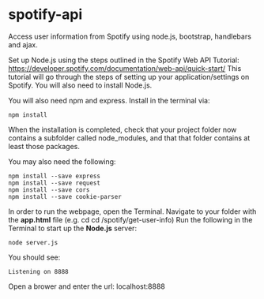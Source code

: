# spotify-api
Access user information from Spotify using node.js, bootstrap, handlebars and ajax.

Set up Node.js using the steps outlined in the Spotify Web API Tutorial: https://developer.spotify.com/documentation/web-api/quick-start/
This tutorial will go through the steps of setting up your application/settings on Spotify.
You will also need to install Node.js.

You will also need npm and express. Install in the terminal via:
```
npm install
```

When the installation is completed, check that your project folder now contains a subfolder called node_modules, and that that folder contains at least those packages.

You may also need the following:  
```
npm install --save express  
npm install --save request  
npm install --save cors  
npm install --save cookie-parser  
```

In order to run the webpage, open the Terminal.
Navigate to your folder with the **app.html** file (e.g. cd cd /spotify/get-user-info)
Run the following in the Terminal to start up the **Node.js** server:  
```
node server.js
```

You should see: 
```
Listening on 8888
```


Open a brower and enter the url:  localhost:8888





